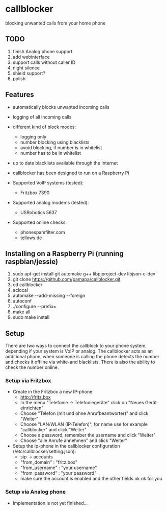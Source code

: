 # callblocker
blocking unwanted calls from your home phone

## TODO
1. finish Analog phone support
1. add webinterface
1. support calls without caller ID
1. night silence
1. shield support?
1. polish

## Features
- automatically blocks unwanted incoming calls
- logging of all incoming calls
- different kind of block modes:
  - logging only
  - number blocking using blacklists
  - avoid blocking, if number is in whitelist
  - number has to be in whitelist
- up to date blacklists available through the Internet
- callblocker has been designed to run on a Raspberry Pi

- Supported VoIP systems (tested):
  - Fritzbox 7390
- Supported analog modems (tested):
  - USRobotics 5637
- Supported online checks:
  - phonespamfilter.com
  - tellows.de


## Installing on a Raspberry Pi (running raspbian/jessie)
1. sudo apt-get install git automake g++ libpjproject-dev libjson-c-dev
1. git clone https://github.com/pamapa/callblocker.git
1. cd callblocker
1. aclocal
1. automake --add-missing --foreign
1. autoconf
1. ./configure --prefix=
1. make all
1. sudo make install

## Setup
There are two ways to connect the callblock to your phone system, depending if your system is VoIP or analog. 
The callblocker acts as an additional phone, when someone is calling the phone detects the
number and checks it offline via white-and blacklists. There is also the ability to check the number online.

### Setup via Fritzbox
- Create in the Fritzbox a new IP-phone
  - http://fritz.box
  - In the menu "Telefonie -> Telefoniegeräte" click on "Neues Gerät einrichten"
  - Choose "Telefon (mit und ohne Anrufbeantworter)" and click "Weiter"
  - Choose "LAN/WLAN (IP-Telefon)", for name use for example "callblocker" and click "Weiter"
  - Choose a password, remember the username and click "Weiter"
  - Choose "alle Anrufe annehmen" and click "Weiter"
- Setup the Ip-phone in the callblocker configuration (/etc/callblocker/setting.json):
  - sip -> accounts
  - "from_domain"   : "fritz.box"
  - "from_username" : "your username"
  - "from_password" : "your password"
  - make sure the account is enabled and the other fields ok ok for you

### Setup via Analog phone
- Implementation is not yet finished...

